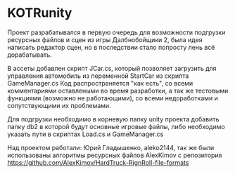 # KOTRunity

Проект разрабатывался в первую очередь для возможности подгрузки ресурсных файлов и сцен из игры Далбнобойщики 2, была идея написать редактор сцен, но в последствии стало попросту лень всё дорабатывать.

В ассеты добавлен скрипт JCar.cs, который позволяет загрузить для управления автомобиль из переменной StartCar из скрипта GameManager.cs
Код распространяется "как есть", со всеми комментариями оставлеными во время разработки, а так же тестовыми функциями (возможно не работающими), со всеми недоработками и сопутствующими их проблемами.

Для подгрузки необходимо в корневую папку unity проекта добавить папку db2 в которой будут основные игровые файлы, либо необходимо указать пути в скриптах Load.cs и GameManager.cs

Над проектом работали: Юрий Гладышенко, aleko2144, так же были использованы алгоритмы ресурсных файлов AlexKimov с репозитория https://github.com/AlexKimov/HardTruck-RignRoll-file-formats
